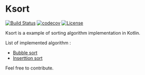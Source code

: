 # Ksort 

[![Build Status](https://travis-ci.org/Slashgear/ksort.svg?branch=master)](https://travis-ci.org/Slashgear/ksort)
[![codecov](https://codecov.io/gh/Slashgear/ksort/branch/master/graph/badge.svg)](https://codecov.io/gh/Slashgear/ksort)
[![License](https://img.shields.io/badge/license-MIT-blue.svg)](https://github.com/Slashgear/ksort/master/LICENSE.md)

Ksort is a example of sorting algorithm implementation in Kotlin.

List of implemented algorithm :

* [Bubble sort](https://github.com/Slashgear/ksort/master/src/main/kotlin/com/slashgear/BubbleSort.kt)
* [Inserttion sort](https://github.com/Slashgear/ksort/master/src/main/kotlin/com/slashgear/InsertionSort.kt)

Feel free to contribute.
